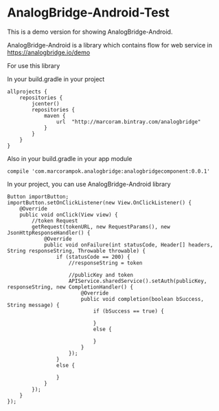 # AnalogBridge-Android-Test

This is a demo version for showing AnalogBridge-Android.

AnalogBridge-Android is a library which contains flow for web service in https://analogbridge.io/demo

For use this library

In your build.gradle in your project

```
allprojects {
    repositories {
        jcenter()
        repositories {
            maven {
                url  "http://marcoram.bintray.com/analogbridge"
            }
        }
    }
}
```

Also in your build.gradle in your app module

```
compile 'com.marcorampok.analogbridge:analogbridgecomponent:0.0.1'
```

In your project, you can use AnalogBridge-Android library

```
Button importButton;
importButton.setOnClickListener(new View.OnClickListener() {
    @Override
    public void onClick(View view) {
        //token Request
        getRequest(tokenURL, new RequestParams(), new JsonHttpResponseHandler() {
            @Override
            public void onFailure(int statusCode, Header[] headers, String responseString, Throwable throwable) {
                if (statusCode == 200) {
                    //responseString = token
                    
                    //publicKey and token
                    APIService.sharedService().setAuth(publicKey, responseString, new CompletionHandler() {
                        @Override
                        public void completion(boolean bSuccess, String message) {
                            if (bSuccess == true) {
                                
                            }
                            else {

                            }
                        }
                    });
                }
                else {
                    
                }
            }
        });
    }
});
```
